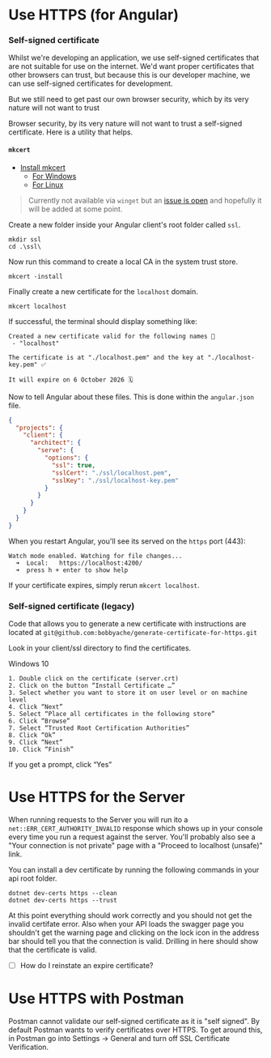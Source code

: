 # Use HTTPS (for Angular)

### Self-signed certificate

Whilst we're developing an application, we use self-signed certificates that are not suitable for use on the internet. We'd want proper certificates that other browsers can trust, but because this is our developer machine, we can use self-signed certificates for development.

But we still need to get past our own browser security, which by its very nature will not want to trust

Browser security, by its very nature will not want to trust a self-signed certificate. Here is a utility that helps.

#### `mkcert`

- [Install mkcert](https://github.com/filosottile/mkcert)
    - [For Windows](https://github.com/filosottile/mkcert?tab=readme-ov-file#windows)
    - [For Linux](https://github.com/filosottile/mkcert?tab=readme-ov-file#linux)


> Currently not available via `winget` but an [issue is open](https://github.com/FiloSottile/mkcert/issues/400) and hopefully it will be added at some point.

Create a new folder inside your Angular client's root folder called `ssl`.

```
mkdir ssl
cd .\ssl\
```
Now run this command to create a local CA in the system trust store.

```
mkcert -install
```

Finally create a new certificate for the `localhost` domain.

```
mkcert localhost
```

If successful, the terminal should display something like:
```
Created a new certificate valid for the following names 📜
 - "localhost"

The certificate is at "./localhost.pem" and the key at "./localhost-key.pem" ✅

It will expire on 6 October 2026 🗓
```

Now to tell Angular about these files. This is done within the `angular.json` file.

```json
{
  "projects": {
    "client": {
      "architect": {
        "serve": {
          "options": {
            "ssl": true,
            "sslCert": "./ssl/localhost.pem",
            "sslKey": "./ssl/localhost-key.pem"
          }
        }
      }
    }
  }
}
```

When you restart Angular, you'll see its served on the `https` port (443):

```
Watch mode enabled. Watching for file changes...
  ➜  Local:   https://localhost:4200/
  ➜  press h + enter to show help
```
If your certificate expires, simply rerun `mkcert localhost`.

### Self-signed certificate (legacy)

Code that allows you to generate a new certificate with instructions are located at `git@github.com:bobbyache/generate-certificate-for-https.git`

Look in your client/ssl directory to find the certificates.

Windows 10

	1. Double click on the certificate (server.crt)
	2. Click on the button “Install Certificate …”
	3. Select whether you want to store it on user level or on machine level
	4. Click “Next”
	5. Select “Place all certificates in the following store”
	6. Click “Browse”
	7. Select “Trusted Root Certification Authorities”
	8. Click “Ok”
	9. Click “Next”
	10. Click “Finish”

If you get a prompt, click “Yes”

# Use HTTPS for the Server

When running requests to the Server you will run ito a `net::ERR_CERT_AUTHORITY_INVALID` response which shows up in your console every time you run a request against the server. You'll probably also see a "Your connection is not private" page with a "Proceed to localhost (unsafe)" link.

You can install a dev certificate by running the following commands in your api root folder.
```
dotnet dev-certs https --clean
dotnet dev-certs https --trust
```

At this point everything should work correctly and you should not get the invalid certifate error. Also when your API loads the swagger page you shouldn't get the warning page and clicking on the lock icon in the address bar should tell you that the connection is valid. Drilling in here should show that the certificate is valid.

- [ ] How do I reinstate an expire certificate?

# Use HTTPS with Postman

Postman cannot validate our self-signed certificate as it is "self signed". By default Postman wants to verify certificates over HTTPS. To get around this, in Postman go into Settings -> General and turn off SSL Certificate Verification.